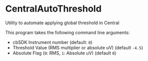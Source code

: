 # CentralAutoThreshold

Utility to automate applying global threshold in Central

This program takes the following command line arguments:
- cbSDK Instrument number (default: `0`)
- Threshold Value (RMS multiplier or absolute uV) (default `-4.5`)
- Absolute Flag (`0`: RMS, `1`: Absolute uV) (default `0`)
